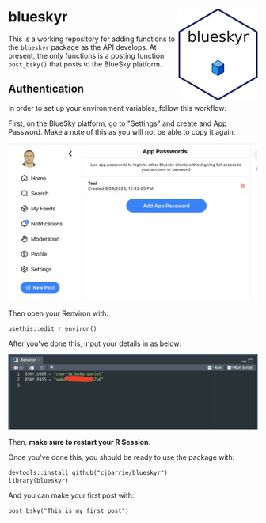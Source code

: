 # blueskyr <img src="images/hex-blueskyr.png" width="160px" align="right"/>

This is a working repository for adding functions to the `blueskyr` package as the API develops. At present, the only functions is a posting function `post_bsky()` that posts to the BlueSky platform.

## Authentication

In order to set up your environment variables, follow this workflow:

First, on the BlueSky platform, go to "Settings" and create and App Password. Make a note of this as you will not be able to copy it again.

![](images/bsky_app_passwords.png)

Then open your Renviron with:

```{r}
usethis::edit_r_environ()
```

After you've done this, input your details in as below:

![](images/bsky_environ.png)

Then, **make sure to restart your R Session**.

Once you've done this, you should be ready to use the package with:

```{r}
devtools::install_github("cjbarrie/blueskyr")
library(blueskyr)
```

And you can make your first post with:

```{r}
post_bsky("This is my first post")
```
